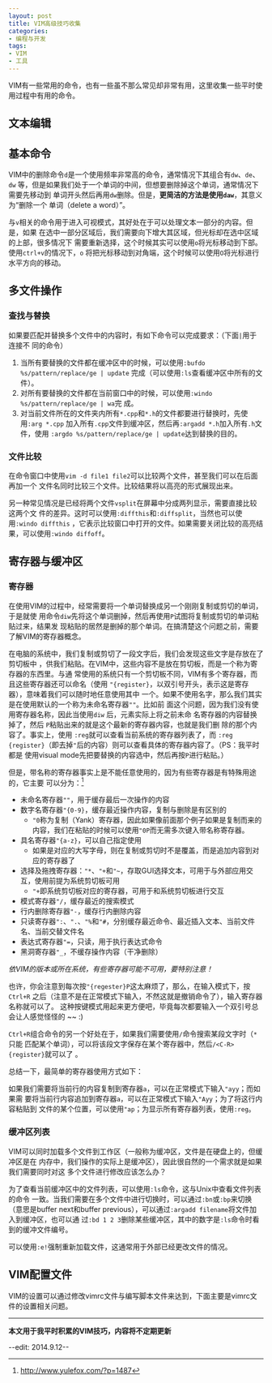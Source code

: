 ```yaml
---
layout: post
title: VIM高级技巧收集
categories:
- 编程与开发
tags:
- VIM
- 工具
---
```


VIM有一些常用的命令，也有一些虽不那么常见却非常有用，这里收集一些平时使用过程中有用的命令。

## 文本编辑

## 基本命令

VIM中的删除命令`d`是一个使用频率非常高的命令，通常情况下其组合有`dw`、`de`、`dw`
等，但是如果我们处于一个单词的中间，但想要删除掉这个单词，通常情况下需要先移动到
单词开头然后再用`dw`删除。但是，**更简洁的方法是使用`daw`**，其意义为“删除一个
单词（delete a word）”。

与`v`相关的命令用于进入可视模式，其好处在于可以处理文本一部分的内容。但是，如果
在选中一部分区域后，我们需要向下增大其区域，但光标却在选中区域的上部，很多情况下
需要重新选择，这个时候其实可以使用`o`将光标移动到下部。使用`ctrl+v`的情况下，`o`
将把光标移动到对角端，这个时候可以使用`O`将光标进行水平方向的移动。

## 多文件操作

### 查找与替换

如果要匹配并替换多个文件中的内容时，有如下命令可以完成要求：（下面`|`用于连接不
同的命令）

1. 当所有要替换的文件都在缓冲区中的时候，可以使用`:bufdo %s/pattern/replace/ge | update`
   完成（可以使用`:ls`查看缓冲区中所有的文件）。
2. 对所有要替换的文件都在当前窗口中的时候，可以使用`:windo %s/pattern/replace/ge | wa`完
   成。
3. 对当前文件所在的文件夹内所有`*.cpp`和`*.h`的文件都要进行替换时，先使用`:arg *.cpp`
   加入所有`.cpp`文件到缓冲区，然后再`:argadd *.h`加入所有`.h`文件，使用
   `:argdo %s/pattern/replace/ge | update`达到替换的目的。

### 文件比较

在命令窗口中使用`vim -d file1 file2`可以比较两个文件，甚至我们可以在后面再加一个
文件名同时比较三个文件。比较结果将以高亮的形式展现出来。

另一种常见情况是已经将两个文件`vsplit`在屏幕中分成两列显示，需要直接比较这两个文
件的差异。这时可以使用`:diffthis`和`:diffsplit`，当然也可以使用`:windo diffthis`
，它表示比较窗口中打开的文件。如果需要关闭比较的高亮结果，可以使用`:windo diffoff`。

## 寄存器与缓冲区

### 寄存器

在使用VIM的过程中，经常需要将一个单词替换成另一个刚刚复制或剪切的单词，于是就使
用命令`diw`先将这个单词删掉，然后再使用`P`试图将复制或剪切的单词粘贴过来，结果发
现粘贴的居然是删掉的那个单词。在搞清楚这个问题之前，需要了解VIM的寄存器概念。

在电脑的系统中，我们复制或剪切了一段文字后，我们会发现这些文字是存放在了剪切板中
，供我们粘贴。在VIM中，这些内容不是放在剪切板，而是一个称为寄存器的东西里。与通
常使用的系统只有一个剪切板不同，VIM有多个寄存器，而且这些寄存器还可以命名（使用
`"{register}`，以双引号开头，表示这是寄存器），意味着我们可以随时地任意使用其中
一个。如果不使用名字，那么我们其实是在使用默认的一个称为未命名寄存器`""`。比如前
面这个问题，因为我们没有使用寄存器名称，因此当使用`diw` 后，元素实际上将之前未命
名寄存器的内容替换掉了，然后 `P`粘贴出来的就是这个最新的寄存器内容，也就是我们删
除的那个内容了。事实上，使用 `:reg`就可以查看当前系统的寄存器列表了，而
`:reg {register}`（即去掉`"`后的内容）则可以查看具体的寄存器内容了。（PS：我平时都是
使用visual mode先把要替换的内容选中，然后再按`P`进行粘贴。）

但是，带名称的寄存器事实上是不能任意使用的，因为有些寄存器是有特殊用途的，它主要
可以分为：[^1]

* 未命名寄存器`""`，用于缓存最后一次操作的内容
* 数字名寄存器`"{0-9}`，缓存最近操作内容，复制与删除是有区别的
    - `"0`称为复制（Yank）寄存器，因此如果像前面那个例子如果是复制而来的内容，我们在粘贴的时候可以使用`"0P`而无需多次键入带名称寄存器。
* 具名寄存器`"{a-z}`，可以自己指定使用
    - 如果是对应的大写字母，则在复制或剪切时不是覆盖，而是追加内容到对应的寄存器了
* 选择及拖拽寄存器：`"*`、`"+`和`"~`，存取GUI选择文本，可用于与外部应用交互，使用前提为系统剪切板可用
    - `"+`即系统剪切板对应的寄存器，可用于和系统剪切板进行交互
* 模式寄存器`"/`，缓存最近的搜索模式
* 行内删除寄存器`"-`，缓存行内删除内容
* 只读寄存器`":`、`".`、`"%`和`"#`，分别缓存最近命令、最近插入文本、当前文件名、当前交替文件名
* 表达式寄存器`"=`，只读，用于执行表达式命令
* 黑洞寄存器`"_`，不缓存操作内容（干净删除）

*依VIM的版本或所在系统，有些寄存器可能不可用，要特别注意！*

也许，你会注意到每次按`"{regester}P`这太麻烦了，那么，在输入模式下，按`Ctrl+R`
之后（注意不是在正常模式下输入，不然这就是撤销命令了），输入寄存器名称就可以了。
这种按键模式用起来更方便吧，毕竟每次都要输入一个双引号总会让人感觉怪怪的 ~~ :)

`Ctrl+R`组合命令的另一个好处在于，如果我们需要使用`/`命令搜索某段文字时（`*`只能
匹配某个单词），可以将该段文字保存在某个寄存器中，然后`/<C-R>{register}`就可以了
。 

总结一下，最简单的寄存器使用方式如下：

如果我们需要将当前行的内容复制到寄存器`a`，可以在正常模式下输入`"ayy`；而如果需
要将当前行内容追加到寄存器`a`，可以在正常模式下输入`"Ayy`；为了将这行内容粘贴到
文件的某个位置，可以使用`"ap`；为显示所有寄存器列表，使用`:reg`。

### 缓冲区列表

VIM可以同时加载多个文件到工作区（一般称为缓冲区，文件是在硬盘上的，但缓冲区是在
内存中，我们操作的实际上是缓冲区），因此很自然的一个需求就是如果我们需要同时对这
多个文件进行修改应该怎么办？

为了查看当前缓冲区中的文件列表，可以使用`:ls`命令，这与Unix中查看文件列表的命令
一致。当我们需要在多个文件中进行切换时，可以通过`:bn`或`:bp`来切换（意思是buffer
next和buffer previous），可以通过`:argadd filename`将文件加入到缓冲区，也可以通
过`:bd 1 2 3`删除某些缓冲区，其中的数字是`:ls`命令时看到的缓冲文件编号。

可以使用`:e!`强制重新加载文件，这通常用于外部已经更改文件的情况。

## VIM配置文件

VIM的设置可以通过修改vimrc文件与编写脚本文件来达到，下面主要是vimrc文件的设置相关问题。


* * *

**本文用于我平时积累的VIM技巧，内容将不定期更新**

--edit: 2014.9.12--



[^1]: http://www.yulefox.com/?p=1487


